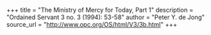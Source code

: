 +++
title = "The Ministry of Mercy for Today, Part 1"
description = "Ordained Servant 3 no. 3 (1994): 53-58"
author = "Peter Y. de Jong"
source_url = "http://www.opc.org/OS/html/V3/3b.html"
+++
